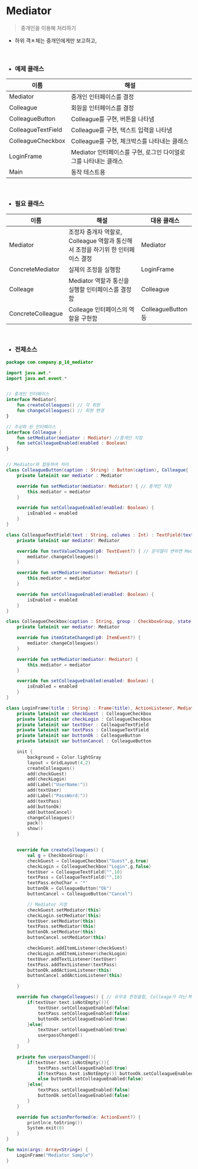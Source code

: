 # Mediator

> 중개인을 이용해 처리하기

- 하위 객ㅊ체는 중개인에게만 보고하고, 

<br>

- ### 예제 클래스

| 이름               | 해설                                                            |
|--------------------|-----------------------------------------------------------------|
| Mediator           | 중개인 인터페이스를 결정                                        |
| Colleague          | 회원을 인터페이스를 결정                                        |
| ColleagueButton    | Colleague를 구현, 버튼을 나타냄                                 |
| ColleagueTextField | Colleague를 구현, 텍스트 입력을 나타냄                          |
| ColleagueCheckbox  | Colleague를 구현, 체크박스를 나타내는 클래스                    |
| LoginFrame         | Mediator 인터페이스를 구현, 로그인 다이얼로그를 나타내는 클래스 |
| Main               | 동작 테스트용                                                   |

<br>

- ### 필요 클래스

| 이름              | 해설                                                                             | 대응 클래스        |
|-------------------|----------------------------------------------------------------------------------|--------------------|
| Mediator          | 조정자 중개자 역할로, Colleague 역할과 통신해서 조정을 하기위 한 인터페이스 결정 | Mediator           |
| ConcreteMediator  | 실제의 조정을 실행함                                                             | LoginFrame         |
| Colleage          | Mediator 역할과 통신을 실행할 인터페이스를 결정함                                | Colleague          |
| ConcreteColleague | Colleage 인터페이스의 역할을 구현함                                              | ColleagueButton 등 |

<br>

- ### 전체소스 

```kotlin
package com.company.p_16_mediator

import java.awt.*
import java.awt.event.*


// 중개인 인터페이스
interface Mediator{
    fun createColleagues() // 각 회원
    fun changeColleagues() // 회원 변경
}

// 추상화 된 인터페이스
interface Colleague {
    fun setMediator(mediator : Mediator) //중개인 지정
    fun setColleagueEnabled(enabled : Boolean)
}


// Mediator와 협동하여 처리
class ColleagueButton(caption : String) : Button(caption), Colleague{
    private lateinit var mediator : Mediator

    override fun setMediator(mediator: Mediator) { // 중개인 지정
        this.mediator = mediator
    }

    override fun setColleagueEnabled(enabled: Boolean) {
        isEnabled = enabled
    }
}

class ColleagueTextField(text : String, columes : Int) : TextField(text, columes), TextListener, Colleague{
    private lateinit var mediator: Mediator

    override fun textValueChanged(p0: TextEvent?) { // 문자열이 변하면 Mediator에게 통지
        mediator.changeColleagues()
    }

    override fun setMediator(mediator: Mediator) {
        this.mediator = mediator
    }

    override fun setColleagueEnabled(enabled: Boolean) {
        isEnabled = enabled
    }
}

class ColleagueCheckbox(caption : String, group : CheckboxGroup, state : Boolean) : Checkbox(caption,group,state), ItemListener, Colleague{
    private lateinit var mediator: Mediator

    override fun itemStateChanged(p0: ItemEvent?) {
        mediator.changeColleagues()
    }

    override fun setMediator(mediator: Mediator) {
        this.mediator = mediator
    }

    override fun setColleagueEnabled(enabled: Boolean) {
        isEnabled = enabled
    }
}

class LoginFrame(title : String) : Frame(title), ActionListener, Mediator{
    private lateinit var checkGuest : ColleagueCheckbox
    private lateinit var checkLogin : ColleagueCheckbox
    private lateinit var textUser : ColleagueTextField
    private lateinit var textPass : ColleagueTextField
    private lateinit var buttonOk : ColleagueButton
    private lateinit var buttonCancel : ColleagueButton

    init {
        background = Color.lightGray
        layout = GridLayout(4,2)
        createColleagues()
        add(checkGuest)
        add(checkLogin)
        add(Label("UserName:"))
        add(textUser)
        add(Label("PassWord:"))
        add(textPass)
        add(buttonOk)
        add(buttonCancel)
        changeColleagues()
        pack()
        show()
    }


    override fun createColleagues() {
        val g = CheckboxGroup()
        checkGuest = ColleagueCheckbox("Guest",g,true)
        checkLogin = ColleagueCheckbox("Login",g,false)
        textUser = ColleagueTextField("",10)
        textPass = ColleagueTextField("",10)
        textPass.echoChar = '*'
        buttonOk = ColleagueButton("Ok")
        buttonCancel = ColleagueButton("Cancel")

        // Mediator 지정
        checkGuest.setMediator(this)
        checkLogin.setMediator(this)
        textUser.setMediator(this)
        textPass.setMediator(this)
        buttonOk.setMediator(this)
        buttonCancel.setMediator(this)

        checkGuest.addItemListener(checkGuest)
        checkLogin.addItemListener(checkLogin)
        textUser.addTextListener(textUser)
        textPass.addTextListener(textPass)
        buttonOk.addActionListener(this)
        buttonCancel.addActionListener(this)

    }

    override fun changeColleagues() { // 유무효 판정을함, Colleage가 아닌 Mediator에서 처리함으로 가장 중요한 부분
        if(textUser.text.isNotEmpty()){
            textUser.setColleagueEnabled(false)
            textPass.setColleagueEnabled(false)
            buttonOk.setColleagueEnabled(true)
        }else{
            textUser.setColleagueEnabled(true)
            userpassChanged()
        }
    }

    private fun userpassChanged(){
        if(textUser.text.isNotEmpty()){
            textPass.setColleagueEnabled(true)
            if(textPass.text.isNotEmpty()) buttonOk.setColleagueEnabled(true)
            else buttonOk.setColleagueEnabled(false)
        }else{
            textPass.setColleagueEnabled(false)
            buttonOk.setColleagueEnabled(false)
        }
    }

    override fun actionPerformed(e: ActionEvent?) {
        println(e.toString())
        System.exit(0)
    }
}

fun main(args: Array<String>) {
    LoginFrame("Mediator Sample")
}

```
